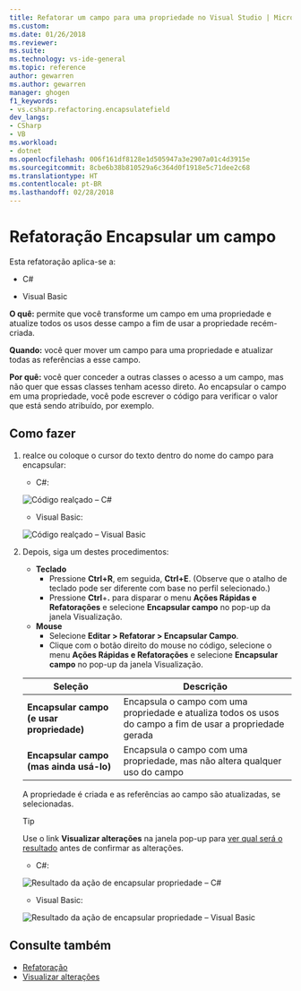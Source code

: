 ```yaml
---
title: Refatorar um campo para uma propriedade no Visual Studio | Microsoft Docs
ms.custom: 
ms.date: 01/26/2018
ms.reviewer: 
ms.suite: 
ms.technology: vs-ide-general
ms.topic: reference
author: gewarren
ms.author: gewarren
manager: ghogen
f1_keywords:
- vs.csharp.refactoring.encapsulatefield
dev_langs:
- CSharp
- VB
ms.workload:
- dotnet
ms.openlocfilehash: 006f161df8128e1d505947a3e2907a01c4d3915e
ms.sourcegitcommit: 8cbe6b38b810529a6c364d0f1918e5c71dee2c68
ms.translationtype: HT
ms.contentlocale: pt-BR
ms.lasthandoff: 02/28/2018
---
```

# <a name="encapsulate-a-field-refactoring"></a>Refatoração Encapsular um campo

Esta refatoração aplica-se a:

- C#

- Visual Basic

**O quê:** permite que você transforme um campo em uma propriedade e atualize todos os usos desse campo a fim de usar a propriedade recém-criada.

**Quando:** você quer mover um campo para uma propriedade e atualizar todas as referências a esse campo.

**Por quê:** você quer conceder a outras classes o acesso a um campo, mas não quer que essas classes tenham acesso direto.  Ao encapsular o campo em uma propriedade, você pode escrever o código para verificar o valor que está sendo atribuído, por exemplo.

## <a name="how-to"></a>Como fazer

1. realce ou coloque o cursor do texto dentro do nome do campo para encapsular:

   - C#:

    ![Código realçado – C#](media/encapsulate-highlight-cs.png)

   - Visual Basic:

    ![Código realçado – Visual Basic](media/encapsulate-highlight-vb.png)

1. Depois, siga um destes procedimentos:

   - **Teclado**
     - Pressione **Ctrl+R**, em seguida, **Ctrl+E**.  (Observe que o atalho de teclado pode ser diferente com base no perfil selecionado.)
     - Pressione **Ctrl**+**.** para disparar o menu **Ações Rápidas e Refatorações** e selecione **Encapsular campo** no pop-up da janela Visualização.
   - **Mouse**
     - Selecione **Editar > Refatorar > Encapsular Campo**.
     - Clique com o botão direito do mouse no código, selecione o menu **Ações Rápidas e Refatorações** e selecione **Encapsular campo** no pop-up da janela Visualização.

   Seleção | Descrição
   --------- | -----------
   **Encapsular campo (e usar propriedade)** | Encapsula o campo com uma propriedade e atualiza todos os usos do campo a fim de usar a propriedade gerada
   **Encapsular campo (mas ainda usá-lo)** | Encapsula o campo com uma propriedade, mas não altera qualquer uso do campo

   A propriedade é criada e as referências ao campo são atualizadas, se selecionadas.

   > [!TIP]
   > Use o link **Visualizar alterações** na janela pop-up para [ver qual será o resultado](../../ide/preview-changes.md) antes de confirmar as alterações.

   - C#:

    ![Resultado da ação de encapsular propriedade – C#](media/encapsulate-result-cs.png)

   - Visual Basic:

    ![Resultado da ação de encapsular propriedade – Visual Basic](media/encapsulate-result-vb.png)

## <a name="see-also"></a>Consulte também

- [Refatoração](../refactoring-in-visual-studio.md)
- [Visualizar alterações](../../ide/preview-changes.md)